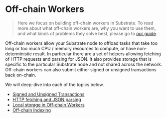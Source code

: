 # Off-chain Workers

> Here we focus on building off-chain workers in Substrate. To read more about what off-chain
> workers are, why you want to use them, and what kinds of problems they solve best, please go to
> [our guide](https://docs.substrate.io/fundamentals/offchain-operations/).

Off-chain workers allow your Substrate node to offload tasks that take too long or too much CPU /
memory resources to compute, or have non-deterministic result. In particular there are a set of
helpers allowing fetching of HTTP requests and parsing for JSON. It also provides storage that is
specific to the particular Substrate node and not shared across the network. Off-chain workers can
also submit either signed or unsigned transactions back on-chain.

We will deep-dive into each of the topics below.

- [Signed and Unsigned Transactions](./transactions.md)
- [HTTP fetching and JSON parsing](./http-json.md)
- [Local storage in Off-chain Workers](./storage.md)
- [Off-chain Indexing](./indexing.md)
